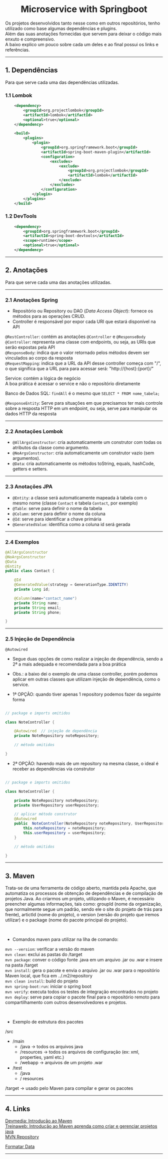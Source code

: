<h1 align="center">Microservice with Springboot</h1>  

<p>
Os projetos desenvolvidos tanto nesse como em outros repositórios, tenho utilizado como base algumas dependências e plugins. <br>
Além das suas anotações fornecidas que servem para deixar o código mais enxuto e compreensivo. <br>
A baixo explico um pouco sobre cada um deles e ao final possui os links e referências. 
</p>

<hr>

<h2>1. Dependências</h2>

<p> Para que serve cada uma das dependências utilizadas. </p>

<h3>1.1 Lombok</h3>

```xml
    <dependency>
        <groupId>org.projectlombok</groupId>
        <artifactId>lombok</artifactId>
        <optional>true</optional>
    </dependency>

    <build>
		<plugins>
			<plugin>
				<groupId>org.springframework.boot</groupId>
				<artifactId>spring-boot-maven-plugin</artifactId>
				<configuration>
					<excludes>
						<exclude>
							<groupId>org.projectlombok</groupId>
							<artifactId>lombok</artifactId>
						</exclude>
					</excludes>
				</configuration>
			</plugin>
		</plugins>
	</build>
```

<h3>1.2 DevTools</h3>

```xml
    <dependency>
        <groupId>org.springframework.boot</groupId>
        <artifactId>spring-boot-devtools</artifactId>
        <scope>runtime</scope>
        <optional>true</optional>
    </dependency>
```

<hr>

<h2>2. Anotações</h2>

<p> Para que serve cada uma das anotações utilizadas. </p>

<hr> 

<h3>2.1 Anotações Spring</h3>  

- Repositório ou Repository ou DAO (_Data Access Object_): fornece os métodos para as operações CRUD.   
- Controller é responsável por expor cada URI que estará disponível na API   

`@RestController`: contém as anotações `@Controller` e `@ResponseBody`   
`@Controller`: representa uma classe com endpoints, ou seja, as URIs que serão expostas pela API   
`@ResponseBody`: indica que o valor retornado pelos métodos devem ser vinculados ao corpo da resposta  
`@RequestMapping`: indica que a URL da API desse controller começa com "/", o que significa que a URL para para acessar será: "http://{host}:{port}/" 

Service: contém a lógica de negócio  
A boa prática é acessar o service e não o repositório diretamente   

Banco de Dados SQL: `findAll` é o mesmo que `SELECT * FROM nome_tabela;`    

`@ResponseEntity`: Serve para situações em que precisamos ter mais controle sobre a resposta HTTP em um endpoint, ou seja, serve para manipular os dados HTTP da resposta   

<hr> 

<h3>2.2 Anotações Lombok</h3>

- `@AllArgsConstructor`: cria automaticamente um construtor com todas os atributos da classe como argumento.     
- `@NoArgsConstructor`: cria automaticamente um construtor vazio (sem argumentos).       
- `@Data`: cria automaticamente os métodos toString, equals, hashCode, getters e setters.   

<hr> 

<h3>2.3 Anotações JPA</h3>

- `@Entity`: a classe será automaticamente mapeada à tabela com o mesmo nome (classe `Contact` e tabela `Contact`, por exemplo)      
- `@Table`: serve para definir o nome da tabela       
- `@Column`: serve para definir o nome da coluna    
- `@Id`: serve para identificar a chave primária     
- `@GeneratedValue`: identifica como a coluna id será gerada      

<hr> 

<h3>2.4 Exemplos</h3>

```java
@AllArgsConstructor
@NoArgsConstructor
@Data
@Entity
public class Contact {

    @Id
    @GeneratedValue(strategy = GenerationType.IDENTITY)
    private Long id;

    @Column(name="contact_name")
    private String name;
    private String email;
    private String phone;

}
```

<hr> 

<h3>2.5 Injeção de Dependência</h3>

`@Autowired`   

- Segue duas opções de como realizar a injeção de dependência, sendo a 2ª a mais adequada e recomendada para a boa prática     
- Obs.: a baixo dei o exemplo de uma classe controller, porém podemos aplicar em outras classes que utilizam injeção de dependência, como o service.  

- 1ª OPÇÃO: quando tiver apenas 1 repository podemos fazer da seguinte forma    

```java

// package e imports omitidos

class NoteController {

    @Autowired  // injeção de dependência
    private NoteRepository noteRepository;

    // método omitidos

}
```

- 2ª OPÇÃO: havendo mais de um repository na mesma classe, o ideal é receber as dependências via construtor    

```java

// package e imports omitidos

class NoteController {

    private NoteRepository noteRepository;
    private UserRepository userRepository;

    // aplicar método construtor
    @Autowired
    public  NoteController(NoteRepository noteRepository, UserRepository userRepository){
        this.noteRepository = noteRepository;
        this.userRepository = userRepository;
    }

    // método omitidos

}
```

<hr> 

<h2>3. Maven</h2>

<p> Trata-se de uma ferramenta de código aberto, mantida pela Apache, que automatiza os processos de obtenção de dependências e de compilação de projetos Java. Ao criarmos um projeto, utilizando o Maven, é necessário preencher algumas informações, tais como: groupId (nome da organização, que normalmente segue um padrão, sendo ele o site do projeto de trás para frente), artictId (nome do projeto), o version (versão do projeto que iremos utilizar) e o package (nome do pacote principal do projeto). </p>   

<br>

- Comandos maven para utilizar na liha de comando:   

`mvn --version`: verificar a versão do maven  
`mvn clean`: exclui as pastas do /target     
`mvn package`: conver o código fonte .java em um arquivo .jar ou .war e insere na pasta /target  
`mvn install`: gera o pacote e envia o arquivo .jar ou .war para o repositório Maven local, que fica em ../.m2/repository    
`mvn clean install`: build do projeto   
`mvn spring-boot:run`: iniciar o spring boot    
`mvn verify`: executa todos os testes de integração encontrados no projeto       
`mvn deploy`: serve para copiar o pacote final para o repositório remoto para compartilhamento com outros desenvolvedores e projetos.          

<br>

- Exemplo de estrutura dos pacotes

/src   
  - /main     
    - /java -> todos os arquivos java  
    - /resources -> todos os arquivos de configuração (ex: xml, properties, yaml etc.)   
    - /webapp -> arquivos de um projeto .war   
  - /test  
    - /java   
    - / resources  

/target -> usado pelo Maven para compilar e gerar os pacotes   
      



<hr> 

<h2>4. Links</h2>

[Devmedia: Introdução ao Maven](https://www.devmedia.com.br/introducao-ao-maven/25128)    
[Treinaweb: Introdução ao Maven aprenda como criar e gerenciar projetos java](https://www.treinaweb.com.br/blog/introducao-ao-maven-aprenda-como-criar-e-gerenciar-projetos-java)   
[MVN Repository](https://mvnrepository.com/)   

[Formatar Data](https://docs.oracle.com/javase/7/docs/api/java/text/SimpleDateFormat.html)   


<hr> 